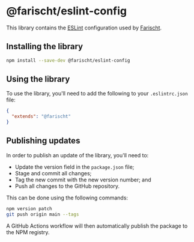 # @farischt/eslint-config

This library contains the [ESLint](https://eslint.org) configuration used by [Farischt](https://faris.chtatou.org).

## Installing the library

```bash
npm install --save-dev @farischt/eslint-config
```

## Using the library

To use the library, you'll need to add the following to your `.eslintrc.json` file:

```json
{
  "extends": "@farischt"
}
```

## Publishing updates

In order to publish an update of the library, you'll need to:

- Update the version field in the `package.json` file;
- Stage and commit all changes;
- Tag the new commit with the new version number; and
- Push all changes to the GitHub repository.

This can be done using the following commands:

```bash
npm version patch
git push origin main --tags
```

A GitHub Actions workflow will then automatically publish the package to the NPM registry.
